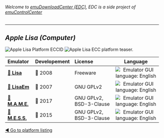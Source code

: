 ###### Welcome to [emuDownloadCenter (EDC)](https://github.com/PhoenixInteractiveNL/emuDownloadCenter/wiki/), EDC is a side project of [emuControlCenter](https://github.com/PhoenixInteractiveNL/emuControlCenter/wiki/)
***
## _Apple Lisa (Computer)_
![](https://raw.githubusercontent.com/wiki/PhoenixInteractiveNL/emuDownloadCenter/images_platform/ecc_lisa_cell.png "Apple Lisa Platform ECCID")
![](https://raw.githubusercontent.com/wiki/PhoenixInteractiveNL/emuDownloadCenter/images_platform/ecc_lisa_teaser.png "Apple Lisa ECC platform teaser.")

| Emulator | Developement | License | Language |
|:---------|:-------------|:--------|:--------:|
| [:file_folder: **Lisa**](https://github.com/PhoenixInteractiveNL/emuDownloadCenter/wiki/Emulator-lisa#menu) | :red_circle: 2008 | Freeware | ![](https://raw.githubusercontent.com/wiki/PhoenixInteractiveNL/emuDownloadCenter/images_flags/icon_flag_EN_24.png "Emulator GUI language: English") |
| [:file_folder: **LisaEm**](https://github.com/PhoenixInteractiveNL/emuDownloadCenter/wiki/Emulator-lisaem#menu) | :red_circle: 2007 | GNU GPLv2 | ![](https://raw.githubusercontent.com/wiki/PhoenixInteractiveNL/emuDownloadCenter/images_flags/icon_flag_EN_24.png "Emulator GUI language: English") |
| [:file_folder: **M.A.M.E.**](https://github.com/PhoenixInteractiveNL/emuDownloadCenter/wiki/Emulator-mame#menu) | :large_blue_circle: 2017 | GNU GPLv2, BSD-3-Clause | ![](https://raw.githubusercontent.com/wiki/PhoenixInteractiveNL/emuDownloadCenter/images_flags/icon_flag_EN_24.png "Emulator GUI language: English") |
| [:file_folder: **M.E.S.S.**](https://github.com/PhoenixInteractiveNL/emuDownloadCenter/wiki/Emulator-mess#menu) | :large_blue_circle: 2015 | GNU GPLv2, BSD-3-Clause | ![](https://raw.githubusercontent.com/wiki/PhoenixInteractiveNL/emuDownloadCenter/images_flags/icon_flag_EN_24.png "Emulator GUI language: English") |

[:arrow_backward: Go to platform listing](https://github.com/PhoenixInteractiveNL/emuDownloadCenter/wiki/EDC-Platform-List)
